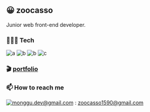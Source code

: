 ## 😀 zoocasso

Junior web front-end developer.

### 🧑🏻‍💻 Tech

![a](https://img.shields.io/badge/JavaScript-f7df11?style=flat-square&logo=JavaScript&logoColor=black)
![b](https://img.shields.io/badge/C++-007396?style=flat-square&logo=c%2B%2B&logoColor=white)
![b](https://img.shields.io/badge/C#-3f8424?style=flat-square&logo=c%2B%2B&logoColor=white)
![c](https://img.shields.io/badge/MATLAB-d26e44?style=flat-square&logo=Atlassian%2B%2B&logoColor=white)

### 🎬  <a href="https://petite-mailbox-817.notion.site/476f2b02665743b0ba63089e876540ee" target="_blank">portfolio</a>

### 📫  How to reach me
[![monggu.dev@gmail.com](https://img.shields.io/badge/Gmail-d14836?style=flat-square&logo=Gmail&logoColor=white&link=mailto:zoocasso1590@gmail.com)](mailto:zoocasso1590@gmail.com) : zoocasso1590@gmail.com 
